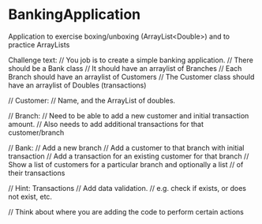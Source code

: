 # BankingApplication
Application to exercise boxing/unboxing (ArrayList&lt;Double>) and to practice ArrayLists 


Challenge text:
// You job is to create a simple banking application.
// There should be a Bank class
// It should have an arraylist of Branches
// Each Branch should have an arraylist of Customers
// The Customer class should have an arraylist of Doubles (transactions)

// Customer:
// Name, and the ArrayList of doubles.

// Branch:
// Need to be able to add a new customer and initial transaction amount.
// Also needs to add additional transactions for that customer/branch

// Bank:
// Add a new branch
// Add a customer to that branch with initial transaction
// Add a transaction for an existing customer for that branch
// Show a list of customers for a particular branch and optionally a list
// of their transactions
        
// Hint: Transactions
// Add data validation.
// e.g. check if exists, or does not exist, etc.
        
// Think about where you are adding the code to perform certain actions
